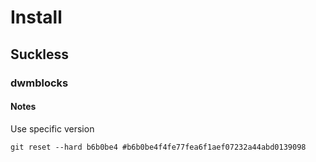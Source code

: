 # Install

## Suckless

### dwmblocks

#### Notes

Use specific version

```
git reset --hard b6b0be4 #b6b0be4f4fe77fea6f1aef07232a44abd0139098
```
